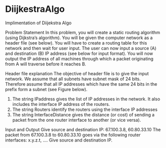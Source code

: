 # DiijkestraAlgo
Implimentation of Diijekstra Algo

Problem Statement
In this problem, you will create a static routing algorithm (using Dijkstra’s algorithm). You will be given the computer network as a header file (see below). You will have to create a routing table for this network and then wait for user input. The user can now input a source (A) and destination (B) IP address (see below for input format). You will now output the IP address of all machines through which a packet originating from A will traverse before it reaches B.

Header file explanation
The objective of header file is to give the input network. We assume that all subnets have subnet mask of 24 bits. Therefore assume that all IP addresses which have the
same 24 bits in the prefix form a subnet (see Figure below).
1. The string IPaddress gives the list of IP addresses in the network. It also includes the interface IP address of the routers.
2. The string Routers identify the routers using the interface IP addresses
3. The string InterfaceDistance gives the distance (or cost) of sending a packet from the one router interface to another (or vice versa).

Input and Output
Give source and destination IP: 67.100.3.8, 60.80.33.10
The packet from 67.100.3.8 to 60.80.33.10 goes via the following router interfaces: x.y.z.t, ….
Give source and destination IP.
